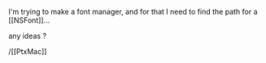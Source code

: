 I'm trying to make a font manager, and for that I need to find the path for a [[NSFont]]...

any ideas ?

/[[PtxMac]]